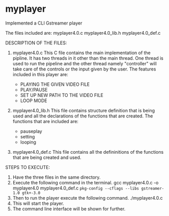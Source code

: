 # myplayer
Implemented a CLI Gstreamer player

The files included are:
myplayer4.0.c
myplayer4.0_lib.h
myplayer4.0_def.c

DESCRIPTION OF THE FILES:

1) myplayer4.0.c
   This C file contains the main implementation of the pipline. It has two threads in it other than the main thread. One thread is used to run the pipeline and the other thread namely "controller" will take care of the controls or the input given by the user.
   The features included in this player are:
   * PLAYING THE GIVEN VIDEO FILE
   * PLAY/PAUSE
   * SET UP NEW PATH TO THE VIDEO FILE
   * LOOP MODE
 
2) myplayer4.0_lib.h
   This file contains structure definition that is being used and all the declarations of the functions that are created.
   The functions that are included are:
   * pauseplay
   * setting
   * looping
    
3) myplayer4.0_def.c
   This file contains all the defininitions of the functions that are being created and used.
   
   
STEPS TO EXECUTE:

1) Have the three files in the same directory.
2) Execute the following command in the terminal.
     gcc myplayer4.0.c -o myplayer4.0 myplayer4.0_def.c `pkg-config --cflags --libs gstreamer-1.0 gtk+-3.0`
3) Then to run the player execute the following command.
     ./myplayer4.0.c
4) This will start the player.
5) The command line interface will be shown for further.

